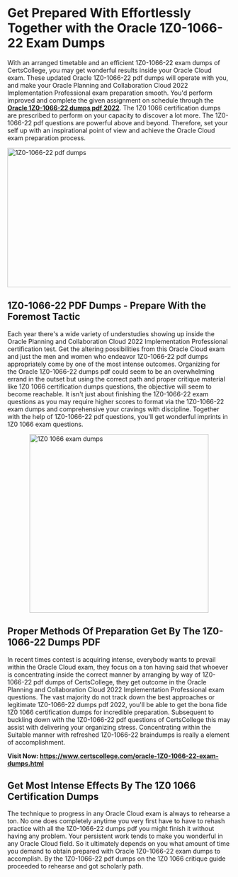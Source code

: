 <h1><strong>Get Prepared With Effortlessly Together with the Oracle 1Z0-1066-22 Exam Dumps&nbsp;</strong></h1>
<p><span style="font-weight: 400;">With an arranged timetable and an efficient  1Z0-1066-22 exam dumps of CertsCollege, you may get wonderful results inside your Oracle Cloud exam. These updated Oracle 1Z0-1066-22 pdf dumps will operate with you, and make your Oracle Planning and Collaboration Cloud 2022 Implementation Professional exam preparation smooth. You'd perform improved and complete the given assignment on schedule through the <strong><a href="https://www.certscollege.com/oracle-1Z0-1066-22-exam-dumps.html">Oracle 1Z0-1066-22 dumps pdf 2022</a></strong>. The 1Z0 1066 certification dumps are prescribed to perform on your capacity to discover a lot more. The  1Z0-1066-22 pdf questions are powerful above and beyond. Therefore, set your self up with an inspirational point of view and achieve the Oracle Cloud exam preparation process.&nbsp;</span></p>
<p><span style="font-weight: 400;"><img style="display: block; margin-left: auto; margin-right: auto;" src="https://i.ibb.co/CPDK3ps/Yellow-and-Blue-Initiative-Blog-Banner.png" alt="1Z0-1066-22 pdf dumps" width="559" height="315" /></span></p>
<h2><strong>1Z0-1066-22 PDF Dumps - Prepare With the Foremost Tactic</strong></h2>
<p><span style="font-weight: 400;">Each year there's a wide variety of understudies showing up inside the Oracle Planning and Collaboration Cloud 2022 Implementation Professional certification test. Get the altering possibilities from this Oracle Cloud exam and just the men and women who endeavor 1Z0-1066-22 pdf dumps appropriately come by one of the most intense outcomes. Organizing for the Oracle 1Z0-1066-22 dumps pdf could seem to be an overwhelming errand in the outset but using the correct path and proper critique material like 1Z0 1066 certification dumps questions, the objective will seem to become reachable. It isn't just about finishing the 1Z0-1066-22 exam questions as you may require higher scores to format via the 1Z0-1066-22 exam dumps and comprehensive your cravings with discipline. Together with the help of 1Z0-1066-22 pdf questions, you'll get wonderful imprints in 1Z0 1066 exam questions.</span></p>
<p><span style="font-weight: 400;"><a href="https://tinyurl.com/2p8m5up2"><img style="display: block; margin-left: auto; margin-right: auto;" src="https://i.ibb.co/9tMrhdY/Teacher-Appreciation-Invitation.png" alt="1Z0 1066 exam dumps " width="404" height="404" /></a></span></p>
<h2><strong>Proper Methods Of Preparation Get By The 1Z0-1066-22 Dumps PDF</strong></h2>
<p><span style="font-weight: 400;">In recent times contest is acquiring intense, everybody wants to prevail within the Oracle Cloud exam, they focus on a ton having said that whoever is concentrating inside the correct manner by arranging by way of 1Z0-1066-22 pdf dumps of CertsCollege, they get outcome in the Oracle Planning and Collaboration Cloud 2022 Implementation Professional exam questions. The vast majority do not track down the best approaches or legitimate 1Z0-1066-22 dumps pdf 2022, you'll be able to get the bona fide 1Z0 1066 certification dumps for incredible preparation. Subsequent to buckling down with the  1Z0-1066-22 pdf questions of CertsCollege this may assist with delivering your organizing stress. Concentrating within the Suitable manner with refreshed 1Z0-1066-22 braindumps is really a element of accomplishment.</span></p>
<p><span style="font-weight: 400;"><strong>Visit Now: <a href="https://www.certscollege.com/oracle-1Z0-1066-22-exam-dumps.html">https://www.certscollege.com/oracle-1Z0-1066-22-exam-dumps.html</a></strong></span></p>
<h2><strong>Get Most Intense Effects By The 1Z0 1066 Certification Dumps</strong></h2>
<p><span style="font-weight: 400;">The technique to progress in any Oracle Cloud exam is always to rehearse a ton. No one does completely anytime you very first have to have to rehash practice with all the 1Z0-1066-22 dumps pdf you might finish it without having any problem. Your persistent work tends to make you wonderful in any Oracle Cloud field. So it ultimately depends on you what amount of time you demand to obtain prepared with Oracle 1Z0-1066-22 exam dumps to accomplish. By the 1Z0-1066-22 pdf dumps on the 1Z0 1066 critique guide proceeded to rehearse and got scholarly path.</span></p>
